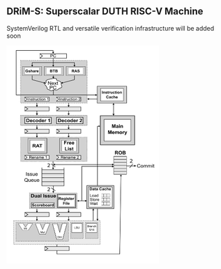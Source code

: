 ## DRiM-S: Superscalar DUTH RISC-V Machine

SystemVerilog RTL and versatile verification infrastructure will be added soon

<img src="./images/top.png" width="350" height="500"/>


